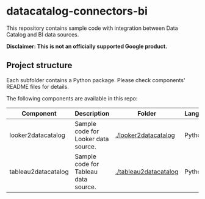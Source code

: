 # datacatalog-connectors-bi

This repository contains sample code with integration between Data Catalog and BI data sources.

**Disclaimer: This is not an officially supported Google product.**

## Project structure

Each subfolder contains a Python package. Please check components' README files for
details.

The following components are available in this repo:

| Component | Description | Folder | Language | 
|-----------|-------------|--------|----------|
| looker2datacatalog |  Sample code for Looker data source. | [./looker2datacatalog](https://github.com/GoogleCloudPlatform/datacatalog-connectors-bi/tree/master/looker2datacatalog) | Python |
| tableau2datacatalog | Sample code for Tableau data source. | [./tableau2datacatalog](https://github.com/GoogleCloudPlatform/datacatalog-connectors-bi/tree/master/tableau2datacatalog) | Python | 